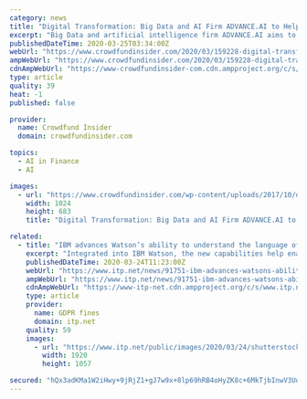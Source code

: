 ```yaml
---
category: news
title: "Digital Transformation: Big Data and AI Firm ADVANCE.AI to Help Financial Services Providers Enhance Operations"
excerpt: "Big Data and artificial intelligence firm ADVANCE.AI aims to assist businesses based in Asia with their digital transformation strategies. ADVANCE.AI is expanding its business operations into India by establishing business offices in Bangalore and New Delhi."
publishedDateTime: 2020-03-25T03:34:00Z
webUrl: "https://www.crowdfundinsider.com/2020/03/159228-digital-transformation-big-data-and-ai-firm-advance-ai-to-help-financial-services-providers-enhance-operations/"
ampWebUrl: "https://www.crowdfundinsider.com/2020/03/159228-digital-transformation-big-data-and-ai-firm-advance-ai-to-help-financial-services-providers-enhance-operations/amp/"
cdnAmpWebUrl: "https://www-crowdfundinsider-com.cdn.ampproject.org/c/s/www.crowdfundinsider.com/2020/03/159228-digital-transformation-big-data-and-ai-firm-advance-ai-to-help-financial-services-providers-enhance-operations/amp/"
type: article
quality: 39
heat: -1
published: false

provider:
  name: Crowdfund Insider
  domain: crowdfundinsider.com

topics:
  - AI in Finance
  - AI

images:
  - url: "https://www.crowdfundinsider.com/wp-content/uploads/2017/10/data-code-1024x683.jpg"
    width: 1024
    height: 683
    title: "Digital Transformation: Big Data and AI Firm ADVANCE.AI to Help Financial Services Providers Enhance Operations"

related:
  - title: "IBM advances Watson’s ability to understand the language of business"
    excerpt: "Integrated into IBM Watson, the new capabilities help enable businesses to begin mining & analysing the challenging aspects of human language IBM, the leader in artificial intelligence for business, is announcing several new IBM Watson technologies designed to help organisations begin identifying, understanding and analysing some of the most ..."
    publishedDateTime: 2020-03-24T11:23:00Z
    webUrl: "https://www.itp.net/news/91751-ibm-advances-watsons-ability-to-understand-the-language-of-business"
    ampWebUrl: "https://www.itp.net/news/91751-ibm-advances-watsons-ability-to-understand-the-language-of-business?amp"
    cdnAmpWebUrl: "https://www-itp-net.cdn.ampproject.org/c/s/www.itp.net/news/91751-ibm-advances-watsons-ability-to-understand-the-language-of-business?amp"
    type: article
    provider:
      name: GDPR fines
      domain: itp.net
    quality: 59
    images:
      - url: "https://www.itp.net/public/images/2020/03/24/shutterstock_1033541044.jpg"
        width: 1920
        height: 1057

secured: "hQx3adKMa1W2iHwy+9jRjZ1+gJ7w9x+8lp69hRB4oHyZK8c+6MkTjbInwV3Uq9MuQdXX75rdY1Qsp196x84MogcSy2XXnoDx5eaIIFNY7b4x4PX26Z/AKn/x40Y0DunVdVa8CHoW/dRw76Er4hiWvwDSnY2i8YvpbHjWRhG0jmRFEUxwF4q5OOY7OtjKkKYPgPb8+k1msHHklNBHoqHtmVEuH/OmQA8NM/U56KIzFlQslfBjuBuRszImsCSAidNFZpjHqB2i4uJag/t0yDtyLxkkkEQ+x+RRGmD6ImwOPa3xQZrVur2PKED/c282nujT;cyiRtxWa12j9Pd/MK5uDTA=="
---
```



